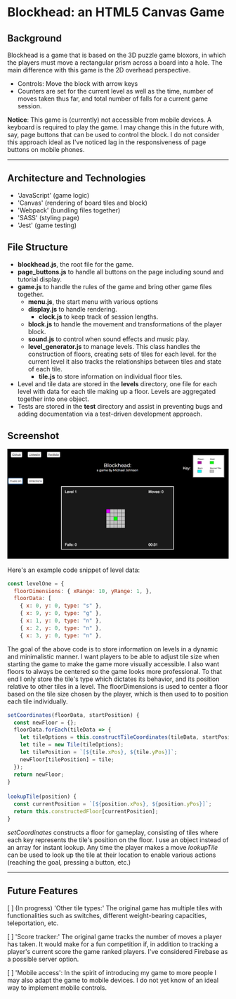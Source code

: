 # Blockhead: an HTML5 Canvas Game

## Background

Blockhead is a game that is based on the 3D puzzle game bloxors, in which the players must move a rectangular prism across a board into a hole. The main difference with this game is the 2D overhead perspective.

- Controls: Move the block with arrow keys
- Counters are set for the current level as well as the time, number of moves taken thus far, and total number of falls for a current game session.

**Notice**: This game is (currently) not accessible from mobile devices. A keyboard is required to play the game. I may change this in the future with, say, page buttons that can be used to control the block. I do not consider this approach ideal as I've noticed lag in the responsiveness of page buttons on mobile phones.

---

## Architecture and Technologies

- 'JavaScript' (game logic)
- 'Canvas' (rendering of board tiles and block)
- 'Webpack' (bundling files together)
- 'SASS' (styling page)
- 'Jest' (game testing)

## File Structure

- **blockhead.js**, the root file for the game.
- **page_buttons.js** to handle all buttons on the page including sound and tutorial display.
- **game.js** to handle the rules of the game and bring other game files together.
  - **menu.js**, the start menu with various options
  - **display.js** to handle rendering.
    - **clock.js** to keep track of session lengths.
  - **block.js** to handle the movement and transformations of the player block.
  - **sound.js** to control when sound effects and music play.
  - **level_generator.js** to manage levels. This class handles the construction of floors, creating sets of tiles for each level. for the current level it also tracks the relationships between tiles and state of each tile.
    - **tile.js** to store information on individual floor tiles.
- Level and tile data are stored in the **levels** directory, one file for each level with data for each tile making up a floor. Levels are aggregated together into one object.
- Tests are stored in the **test** directory and assist in preventing bugs and adding documentation via a test-driven development approach.

## Screenshot

![wireframe](./assets/Images/BlockHead.png)

Here's an example code snippet of level data:

``` JavaScript
const levelOne = {
  floorDimensions: { xRange: 10, yRange: 1, },
  floorData: [
    { x: 0, y: 0, type: "s" },
    { x: 9, y: 0, type: "g" },
    { x: 1, y: 0, type: "n" },
    { x: 2, y: 0, type: "n" },
    { x: 3, y: 0, type: "n" },
```

The goal of the above code is to store information on levels in a dynamic and minimalistic manner. I want players to be able to adjust tile size when starting the game to make the game more visually accessible. I also want floors to always be centered so the game looks more professional. To that end I only store the tile's type which dictates its behavior, and its position relative to other tiles in a level. The floorDimensions is used to center a floor based on the tile size chosen by the player, which is then used to to position each tile individually.

``` JavaScript
setCoordinates(floorData, startPosition) {
  const newFloor = {};
  floorData.forEach(tileData => {
    let tileOptions = this.constructTileCoordinates(tileData, startPosition);
    let tile = new Tile(tileOptions);
    let tilePosition = `[${tile.xPos}, ${tile.yPos}]`;
    newFloor[tilePosition] = tile;
  });
  return newFloor;
}

lookupTile(position) {
  const currentPosition = `[${position.xPos}, ${position.yPos}]`;
  return this.constructedFloor[currentPosition];
}
```

*setCoordinates* constructs a floor for gameplay, consisting of tiles where each key represents the tile's position on the floor. I use an object instead of an array for instant lookup. Any time the player makes a move *lookupTile* can be used to look up the tile at their location to enable various actions (reaching the goal, pressing a button, etc.)

---

## Future Features

[ ] (In progress) 'Other tile types:' The original game has multiple tiles with functionalities such as switches, different weight-bearing capacities, teleportation, etc.

[ ] 'Score tracker:' The original game tracks the number of moves a player has taken. It would make for a fun competition if, in addition to tracking a player's current score the game ranked players. I've considered Firebase as a possible server option.

[ ] 'Mobile access': In the spirit of introducing my game to more people I may also adapt the game to mobile devices. I do not yet know of an ideal way to implement mobile controls.
